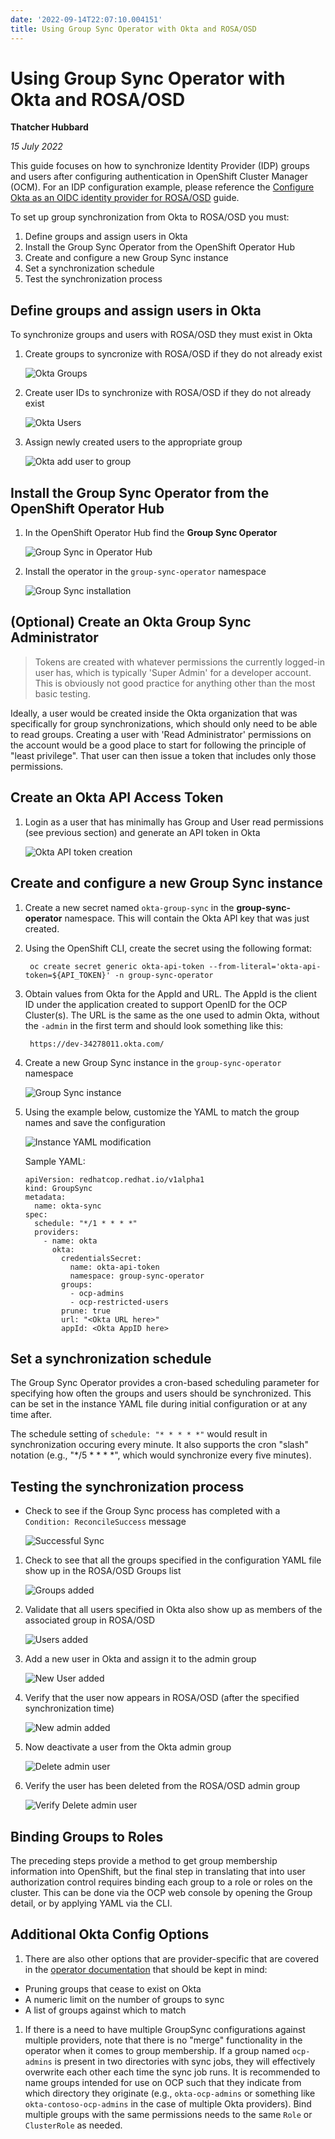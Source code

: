 ```yaml
---
date: '2022-09-14T22:07:10.004151'
title: Using Group Sync Operator with Okta and ROSA/OSD
---
```

# Using Group Sync Operator with Okta and ROSA/OSD #

**Thatcher Hubbard**

*15 July 2022*

This guide focuses on how to synchronize Identity Provider (IDP) groups and users after configuring authentication in OpenShift Cluster Manager (OCM). For an IDP configuration example, please reference the [Configure Okta as an OIDC identity provider for ROSA/OSD](https://mobb.ninja/docs/idp/okta/) guide.

To set up group synchronization from Okta to ROSA/OSD you must:

1. Define groups and assign users in Okta
1. Install the Group Sync Operator from the OpenShift Operator Hub
1. Create and configure a new Group Sync instance
1. Set a synchronization schedule
1. Test the synchronization process

## Define groups and assign users in Okta ##

To synchronize groups and users with ROSA/OSD they must exist in Okta

1. Create groups to syncronize with ROSA/OSD if they do not already exist

    ![Okta Groups](./images/okta-grp.png)

1. Create user IDs to synchronize with ROSA/OSD if they do not already exist 
    
    ![Okta Users](./images/okta-usr.png)

1. Assign newly created users to the appropriate group  
    
    ![Okta add user to group](./images/okta-assign.png)

## Install the Group Sync Operator from the OpenShift Operator Hub ##

1. In the OpenShift Operator Hub find the **Group Sync Operator**

    ![Group Sync in Operator Hub](./images/grp-sync-opr-hub.png)

1. Install the operator in the `group-sync-operator` namespace

    ![Group Sync installation](./images/grp-sync-opr-inst.png)

## (Optional) Create an Okta Group Sync Administrator

> Tokens are created with whatever permissions the currently logged-in user has, which is typically 'Super Admin' for a developer account. This is obviously not good practice for anything other than the most basic testing.

Ideally, a user would be created inside the Okta organization that was specifically for group synchronizations, which should only need to be able to read groups. Creating a user with 'Read Administrator' permissions on the account would be a good place to start for following the principle of "least privilege". That user can then issue a token that includes only those permissions.

## Create an Okta API Access Token

1. Login as a user that has minimally has Group and User read permissions (see previous section) and generate an API token in Okta

    ![Okta API token creation](./images/okta-api-token.png)

## Create and configure a new Group Sync instance ##

1. Create a new secret named `okta-group-sync` in the **group-sync-operator** namespace. This will contain the Okta API key that was just created.

1. Using the OpenShift CLI, create the secret using the following format:

        oc create secret generic okta-api-token --from-literal='okta-api-token=${API_TOKEN}' -n group-sync-operator

1. Obtain values from Okta for the AppId and URL. The AppId is the client ID under the application created to support OpenID for the OCP Cluster(s). The URL is the same as the one used to admin Okta, without the `-admin` in the first term and should look something like this:

        https://dev-34278011.okta.com/
    
1. Create a new Group Sync instance in the `group-sync-operator` namespace

    ![Group Sync instance](./images/grp-sync-instance.png)

1. Using the example below, customize the YAML to match the group names and save the configuration

    ![Instance YAML modification](./images/grp-sync-yaml.png)

    Sample YAML:
    ```
    apiVersion: redhatcop.redhat.io/v1alpha1
    kind: GroupSync
    metadata:
      name: okta-sync
    spec:
      schedule: "*/1 * * * *"
      providers:
        - name: okta
          okta:
            credentialsSecret:
              name: okta-api-token
              namespace: group-sync-operator
            groups:
              - ocp-admins
              - ocp-restricted-users
            prune: true
            url: "<Okta URL here>"
            appId: <Okta AppID here>
    ```

## Set a synchronization schedule ##

The Group Sync Operator provides a cron-based scheduling parameter for specifying how often the groups and users should be synchronized. This can be set in the instance YAML file during initial configuration or at any time after.

The schedule setting of `schedule: "* * * * *"` would result in synchronization occuring every minute. It also supports the cron "slash" notation (e.g., "*/5 * * * *", which would synchronize every five minutes).

## Testing the synchronization process ##

- Check to see if the Group Sync process has completed with a `Condition: ReconcileSuccess` message

    ![Successful Sync](./images/grp-sync-success.png)

1. Check to see that all the groups specified in the configuration YAML file show up in the ROSA/OSD Groups list

    ![Groups added](./images/grp-sync-success-grp.png)

1. Validate that all users specified in Okta also show up as members of the associated group in ROSA/OSD

    ![Users added](./images/grp-sync-success-usr.png)

1. Add a new user in Okta and assign it to the admin group

    ![New User added](./images/grp-sync-new-usr.png)

1. Verify that the user now appears in ROSA/OSD (after the specified synchronization time)

    ![New admin added](./images/grp-sync-new-admin.png)

1. Now deactivate a user from the Okta admin group

    ![Delete admin user](./images/grp-sync-deactivate-admin.png)

1. Verify the user has been deleted from the ROSA/OSD admin group

    ![Verify Delete admin user](./images/grp-sync-verify-del-admin.png)

## Binding Groups to Roles

The preceding steps provide a method to get group membership information into OpenShift, but the final step in translating that into user authorization control requires binding each group to a role or roles on the cluster. This can be done via the OCP web console by opening the Group detail, or by applying YAML via the CLI. 

## Additional Okta Config Options

1. There are also other options that are provider-specific that are covered in the [operator documentation](https://github.com/redhat-cop/group-sync-operator#okta) that should be kept in mind:

- Pruning groups that cease to exist on Okta
- A numeric limit on the number of groups to sync
- A list of groups against which to match

1. If there is a need to have multiple GroupSync configurations against multiple providers, note that there is no "merge" functionality in the operator when it comes to group membership. If a group named `ocp-admins` is present in two directories with sync jobs, they will effectively overwrite each other each time the sync job runs. It is recommended to name groups intended for use on OCP such that they indicate from which directory they originate (e.g., `okta-ocp-admins` or something like `okta-contoso-ocp-admins` in the case of multiple Okta providers). Bind multiple groups with the same permissions needs to the same `Role` or `ClusterRole` as needed.